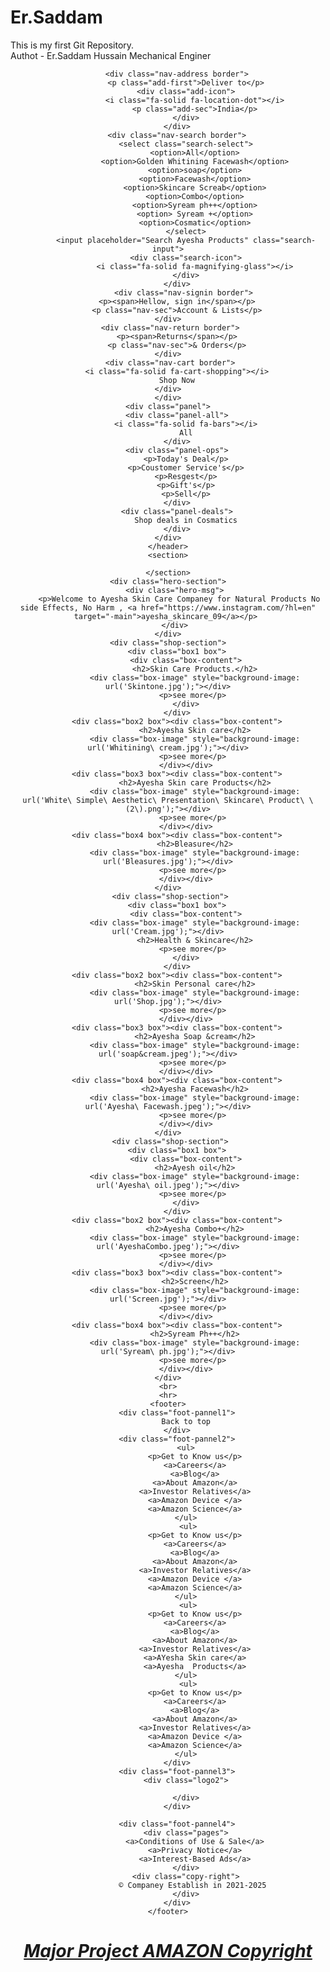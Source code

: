 # Er.Saddam
This is my first Git Repository.
<br>
Authot - Er.Saddam Hussain
Mechanical Enginer
<!DOCTYPE html>
<html lang="en">
<head>
    <meta charset="UTF-8">
    <meta name="viewport" content="width=device-width, initial-scale=1.0">
    <title>Ayesha Skin Care Products</title>
    <link rel="stylesheet" href="https://cdnjs.cloudflare.com/ajax/libs/font-awesome/6.7.2/css/all.min.css" integrity="sha512-Evv84Mr4kqVGRNSgIGL/F/aIDqQb7xQ2vcrdIwxfjThSH8CSR7PBEakCr51Ck+w+/U6swU2Im1vVX0SVk9ABhg==" crossorigin="anonymous" referrerpolicy="no-referrer" />
    <link rel="stylesheet" href="Ayesha.css">
    <link rel="stylesheet" href="src.jsx">
</head>
<body>
    <header>
          <div class="navbar">
        <div class="nav-logo border ">
            <div class="logo"></div>
        </div>

        <div class="nav-address border">
            <p class="add-first">Deliver to</p>
            <div class="add-icon">
                <i class="fa-solid fa-location-dot"></i>
                <p class="add-sec">India</p>
            </div>
        </div>
        <div class="nav-search border">
            <select class="search-select">
                <option>All</option>
                <option>Golden Whitining Facewash</option>
                <option>soap</option>
                <option>Facewash</option>
                <option>Skincare Screab</option>
                <option>Combo</option>
                <option>Syream ph++</option>
                <option> Syream +</option>
                <option>Cosmatic</option>
            </select>
            <input placeholder="Search Ayesha Products" class="search-input">
            <div class="search-icon">
                <i class="fa-solid fa-magnifying-glass"></i>
            </div>
        </div>
           <div class="nav-signin border">
        <p><span>Hellow, sign in</span></p>
        <p class="nav-sec">Account & Lists</p>
    </div>
     <div class="nav-return border">
        <p><span>Returns</span></p>
        <p class="nav-sec">& Orders</p>
    </div>
     <div class="nav-cart border">
        <i class="fa-solid fa-cart-shopping"></i>
        Shop Now
    </div>
    </div>
    <div class="panel">
        <div class="panel-all">
            <i class="fa-solid fa-bars"></i>
            All
        </div>
        <div class="panel-ops">
            <p>Today's Deal</p>
            <p>Coustomer Service's</p>
            <p>Resgest</p>
            <p>Gift's</p>
            <p>Sell</p>
        </div>
        <div class="panel-deals">
            Shop deals in Cosmatics
        </div>
    </div>
    </header>
    <section>
        
    </section>
    <div class="hero-section">
       <div class="hero-msg">
         <p>Welcome to Ayesha Skin Care Companey for Natural Products No side Effects, No Harm , <a href="https://www.instagram.com/?hl=en" target="-main">ayesha_skincare_09</a></p> 
       </div>
    </div>
    <div class="shop-section">
        <div class="box1 box">
            <div class="box-content">
                <h2>Skin Care Products.</h2>
                <div class="box-image" style="background-image: url('Skintone.jpg');"></div>
                <p>see more</p> 
            </div>
        </div>
        <div class="box2 box"><div class="box-content">
                <h2>Ayesha Skin care</h2>
                <div class="box-image" style="background-image: url('Whitining\ cream.jpg');"></div>
                <p>see more</p> 
            </div></div>
        <div class="box3 box"><div class="box-content">
                <h2>Ayesha Skin care Products</h2>
                <div class="box-image" style="background-image: url('White\ Simple\ Aesthetic\ Presentation\ Skincare\ Product\ \(2\).png');"></div>
                <p>see more</p> 
            </div></div>
        <div class="box4 box"><div class="box-content">
                <h2>Bleasure</h2>
                <div class="box-image" style="background-image: url('Bleasures.jpg');"></div>
                <p>see more</p> 
            </div></div>
    </div>
     <div class="shop-section">
        <div class="box1 box">
            <div class="box-content">
                <div class="box-image" style="background-image: url('Cream.jpg');"></div>
                <h2>Health & Skincare</h2>
                <p>see more</p> 
            </div>
        </div>
        <div class="box2 box"><div class="box-content">
                <h2>Skin Personal care</h2>
                <div class="box-image" style="background-image: url('Shop.jpg');"></div>
                <p>see more</p> 
            </div></div>
        <div class="box3 box"><div class="box-content">
                <h2>Ayesha Soap &cream</h2>
                <div class="box-image" style="background-image: url('soap&cream.jpeg');"></div>
                <p>see more</p> 
            </div></div>
        <div class="box4 box"><div class="box-content">
                <h2>Ayesha Facewash</h2>
                <div class="box-image" style="background-image: url('Ayesha\ Facewash.jpeg');"></div>
                <p>see more</p> 
            </div></div>
    </div>
     <div class="shop-section">
        <div class="box1 box">
            <div class="box-content">
                <h2>Ayesh oil</h2>
                <div class="box-image" style="background-image: url('Ayesha\ oil.jpeg');"></div>
                <p>see more</p> 
            </div>
        </div>
        <div class="box2 box"><div class="box-content">
                <h2>Ayesha Combo+</h2>
                <div class="box-image" style="background-image: url('AyeshaCombo.jpeg');"></div>
                <p>see more</p> 
            </div></div>
        <div class="box3 box"><div class="box-content">
                <h2>Screen</h2>
                <div class="box-image" style="background-image: url('Screen.jpg');"></div>
                <p>see more</p> 
            </div></div>
        <div class="box4 box"><div class="box-content">
                <h2>Syream Ph++</h2>
                <div class="box-image" style="background-image: url('Syream\ ph.jpg');"></div>
                <p>see more</p> 
            </div></div>
    </div>
    <br>
    <hr>
    <footer>
        <div class="foot-pannel1">
            Back to top
        </div>
        <div class="foot-pannel2">
            <ul>
                <p>Get to Know us</p>
                <a>Careers</a>
                <a>Blog</a>
                <a>About Amazon</a>
                <a>Investor Relatives</a>
                <a>Amazon Device </a>
                <a>Amazon Science</a>
            </ul>
             <ul>
                <p>Get to Know us</p>
                <a>Careers</a>
                <a>Blog</a>
                <a>About Amazon</a>
                <a>Investor Relatives</a>
                <a>Amazon Device </a>
                <a>Amazon Science</a>
            </ul>
             <ul>
                <p>Get to Know us</p>
                <a>Careers</a>
                <a>Blog</a>
                <a>About Amazon</a>
                <a>Investor Relatives</a>
                <a>AYesha Skin care</a>
                <a>Ayesha  Products</a>
            </ul>
             <ul>
                <p>Get to Know us</p>
                <a>Careers</a>
                <a>Blog</a>
                <a>About Amazon</a>
                <a>Investor Relatives</a>
                <a>Amazon Device </a>
                <a>Amazon Science</a>
            </ul>
        </div>
        <div class="foot-pannel3">
            <div class="logo2">

            </div>
        </div>

        <div class="foot-pannel4">
            <div class="pages">
                <a>Conditions of Use & Sale</a>
                <a>Privacy Notice</a>
                <a>Interest-Based Ads</a>
            </div>
            <div class="copy-right">
                © Companey Establish in 2021-2025 
            </div>
        </div>
    </footer>
   <div class="New-project">
      <h1><a href="Major Project.html" target="-main"><i>Major Project AMAZON Copyright</i></a></h1>
   </div>
</body>
</html>

